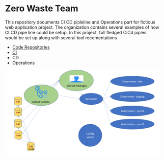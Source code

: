 # Zero Waste Team
This repository documents CI CD pipleline and Operations part for fictious web application project. The organization contains several examples of how CI CD pipe line could be setup. In this project, full fledged CiCd piples would be set up along with several tool recomentations

* [Code Repositories](CodeRepos.md)
* [CI](BuildSystem.md)
* CD
* Operations

![Overview](/images/Overview.png)
